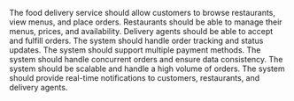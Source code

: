 
The food delivery service should allow customers to browse restaurants, view menus, and place orders.
Restaurants should be able to manage their menus, prices, and availability.
Delivery agents should be able to accept and fulfill orders.
The system should handle order tracking and status updates.
The system should support multiple payment methods.
The system should handle concurrent orders and ensure data consistency.
The system should be scalable and handle a high volume of orders.
The system should provide real-time notifications to customers, restaurants, and delivery agents.
